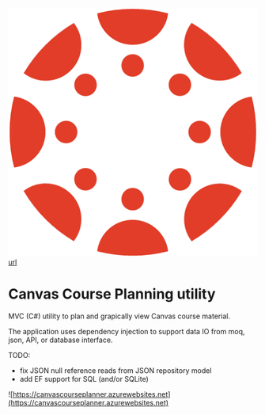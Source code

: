 ![icon](images/canvas-logo-1024x1020.png)
[url](https://canvascourseplanner.azurewebsites.net)

# Canvas Course Planning utility

MVC (C#) utility to plan and grapically view Canvas course material.

The application uses dependency injection to support data IO from moq, json, API, or database interface. 

TODO:
 - fix JSON null reference reads from JSON repository model
 - add EF support for SQL (and/or SQLite)


![https://canvascourseplanner.azurewebsites.net](https://canvascourseplanner.azurewebsites.net)